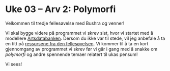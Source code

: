 # Uke 03 – Arv 2: Polymorfi

Velkommen til tredje fellesøvelse med Bushra og venner!

Vi skal bygge videre på programmet vi skrev sist, hvor vi startet med å modellere [Artsdatabanken](https://artsdatabanken.no). Dersom du ikke var til stede, vil jeg anbefale å ta en titt på [ressursene fra den fellesøvelsen](https://github.uio.no/IN1010/fellesoevelser_v25/tree/main/02). Vi kommer til å ta en kort gjennomgang av programmet vi skrev før vi går i gang med å snakke om *polymorfi* og andre spennende temaer relatert til ukas pensum!

Vi sees!
